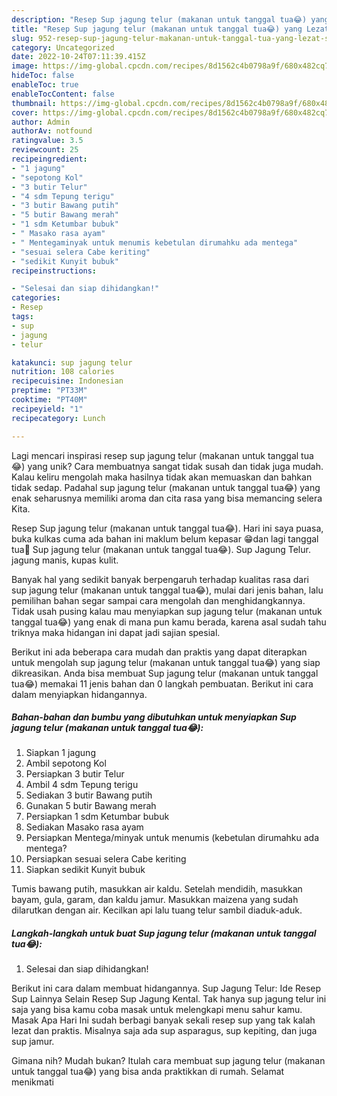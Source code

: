 ```yaml
---
description: "Resep Sup jagung telur (makanan untuk tanggal tua😂) yang Lezat Sekali"
title: "Resep Sup jagung telur (makanan untuk tanggal tua😂) yang Lezat Sekali"
slug: 952-resep-sup-jagung-telur-makanan-untuk-tanggal-tua-yang-lezat-sekali
category: Uncategorized
date: 2022-10-24T07:11:39.415Z
image: https://img-global.cpcdn.com/recipes/8d1562c4b0798a9f/680x482cq70/sup-jagung-telur-makanan-untuk-tanggal-tua-foto-resep-utama.jpg
hideToc: false
enableToc: true
enableTocContent: false
thumbnail: https://img-global.cpcdn.com/recipes/8d1562c4b0798a9f/680x482cq70/sup-jagung-telur-makanan-untuk-tanggal-tua-foto-resep-utama.jpg
cover: https://img-global.cpcdn.com/recipes/8d1562c4b0798a9f/680x482cq70/sup-jagung-telur-makanan-untuk-tanggal-tua-foto-resep-utama.jpg
author: Admin
authorAv: notfound
ratingvalue: 3.5
reviewcount: 25
recipeingredient:
- "1 jagung"
- "sepotong Kol"
- "3 butir Telur"
- "4 sdm Tepung terigu"
- "3 butir Bawang putih"
- "5 butir Bawang merah"
- "1 sdm Ketumbar bubuk"
- " Masako rasa ayam"
- " Mentegaminyak untuk menumis kebetulan dirumahku ada mentega"
- "sesuai selera Cabe keriting"
- "sedikit Kunyit bubuk"
recipeinstructions:

- "Selesai dan siap dihidangkan!"
categories:
- Resep
tags:
- sup
- jagung
- telur

katakunci: sup jagung telur 
nutrition: 108 calories
recipecuisine: Indonesian
preptime: "PT33M"
cooktime: "PT40M"
recipeyield: "1"
recipecategory: Lunch

---
```





Lagi mencari inspirasi resep sup jagung telur (makanan untuk tanggal tua😂) yang unik? Cara membuatnya sangat tidak susah dan tidak juga mudah. Kalau keliru mengolah maka hasilnya tidak akan memuaskan dan bahkan tidak sedap. Padahal sup jagung telur (makanan untuk tanggal tua😂) yang enak seharusnya memiliki aroma dan cita rasa yang bisa memancing selera Kita.





Resep Sup jagung telur (makanan untuk tanggal tua😂). Hari ini saya puasa, buka kulkas cuma ada bahan ini maklum belum kepasar 😁dan lagi tanggal tua🙊 Sup jagung telur (makanan untuk tanggal tua😂). Sup Jagung Telur. jagung manis, kupas kulit.

Banyak hal yang sedikit banyak berpengaruh terhadap kualitas rasa dari sup jagung telur (makanan untuk tanggal tua😂), mulai dari jenis bahan, lalu pemilihan bahan segar sampai cara mengolah dan menghidangkannya. Tidak usah pusing kalau mau menyiapkan sup jagung telur (makanan untuk tanggal tua😂) yang enak di mana pun kamu berada, karena asal sudah tahu triknya maka hidangan ini dapat jadi sajian spesial.






Berikut ini ada beberapa cara mudah dan praktis yang dapat diterapkan untuk mengolah sup jagung telur (makanan untuk tanggal tua😂) yang siap dikreasikan. Anda bisa membuat Sup jagung telur (makanan untuk tanggal tua😂) memakai 11 jenis bahan dan 0 langkah pembuatan. Berikut ini cara dalam menyiapkan hidangannya.

<!--inarticleads1-->

##### Bahan-bahan dan bumbu yang dibutuhkan untuk menyiapkan Sup jagung telur (makanan untuk tanggal tua😂):

1. Siapkan 1 jagung
1. Ambil sepotong Kol
1. Persiapkan 3 butir Telur
1. Ambil 4 sdm Tepung terigu
1. Sediakan 3 butir Bawang putih
1. Gunakan 5 butir Bawang merah
1. Persiapkan 1 sdm Ketumbar bubuk
1. Sediakan  Masako rasa ayam
1. Persiapkan  Mentega/minyak untuk menumis (kebetulan dirumahku ada mentega?
1. Persiapkan sesuai selera Cabe keriting
1. Siapkan sedikit Kunyit bubuk


Tumis bawang putih, masukkan air kaldu. Setelah mendidih, masukkan bayam, gula, garam, dan kaldu jamur. Masukkan maizena yang sudah dilarutkan dengan air. Kecilkan api lalu tuang telur sambil diaduk-aduk. 

<!--inarticleads2-->

##### Langkah-langkah untuk buat Sup jagung telur (makanan untuk tanggal tua😂):


1. Selesai dan siap dihidangkan!

Berikut ini cara dalam membuat hidangannya. Sup Jagung Telur: Ide Resep Sup Lainnya Selain Resep Sup Jagung Kental. Tak hanya sup jagung telur ini saja yang bisa kamu coba masak untuk melengkapi menu sahur kamu. Masak Apa Hari Ini sudah berbagi banyak sekali resep sup yang tak kalah lezat dan praktis. Misalnya saja ada sup asparagus, sup kepiting, dan juga sup jamur. 

Gimana nih? Mudah bukan? Itulah cara membuat sup jagung telur (makanan untuk tanggal tua😂) yang bisa anda praktikkan di rumah. Selamat menikmati
